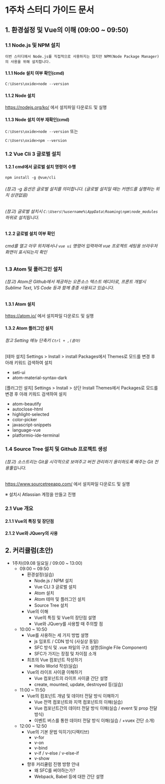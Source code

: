 1주차 스터디 가이드 문서
======================

## 1. 환경설정 및 Vue의 이해 (09:00 ~ 09:50)
### 1.1 Node.js 및 NPM 설치
```이번 스터디에서 Node.js를 직접적으로 사용하지는 않지만 NPM(Node Package Manager)의 사용을 위해 설치합니다.```
#### 1.1.1 Node 설치 여부 확인(cmd)
```C:\Users\oxide>node --version```
     
#### 1.1.2 Node 설치
https://nodejs.org/ko/ 에서 설치파일 다운로드 및 실행

#### 1.1.3 Node 설치 여부 재확인(cmd)
```C:\Users\oxide>node --version``` 또는

```C:\Users\oxide>npm --version```


### 1.2 Vue Cli 3 글로벌 설치

#### 1.2.1 cmd에서 글로벌 설치 명령어 수행
```npm install -g @vue/cli```
###### (참고) -g 옵션은 글로벌 설치를 의미합니다. (글로벌 설치일 때는 커맨드를 실행하는 위치 상관없음)
###### (참고) 글로벌 설치시 `C:\Users\%username%\AppData\Roaming\npm\node_modules` 하위로 설치됩니다. 

#### 1.2.2 글로벌 설치 여부 확인

###### cmd를 열고 아무 위치에서나 `vue ui` 명령어 입력하여 vue 프로젝트 세팅용 브라우저 화면이 표시되는지 확인


### 1.3 Atom 및 플러그인 설치
###### (참고) Atom은 Github에서 제공하는 오픈소스 텍스트 에디터로, 프론트 개발시 Sublime Text, VS Code 등과 함께 종종 사용되고 있습니다.

#### 1.3.1 Atom 설치
https://atom.io/ 에서 설치파일 다운로드 및 실행

#### 1.3.2 Atom 플러그인 설치
###### 참고 Setting 메뉴 단축키 `Ctrl + ,(콤마)`

[테마 설치] 
Settings > Install > install Packages에서 Themes로 모드를 변경 후 아래 키워드 검색하여 설치
  * seti-ui
  * atom-material-syntax-dark
  
[플러그인 설치] 
Settings > Install > 상단 Install Themes에서 Packages로 모드를 변경 후 아래 키워드 검색하여 설치
  * atom-beautify
  * autoclose-html
  * highlight-selected
  * color-picker
  * javascript-snippets
  * language-vue
  * platformio-ide-terminal
  
### 1.4 Source Tree 설치 및 Github 프로젝트 생성
###### (참고) 소스트리는 Git을 시각적으로 보여주고 버전 관리하기 용이하도록 해주는 Git 전용툴입니다.

https://www.sourcetreeapp.com/ 에서 설치파일 다운로드 및 실행

※ 설치시 Atlassian 계정을 만들고 진행

### 2.1 Vue 개요
#### 2.1.1 Vue의 특징 및 장단점
#### 2.1.2 Vue와 JQuery의 사용

## 2. 커리큘럼(초안)
  * 1주차(09.08 일요일 / 09:00 ~ 13:00)
     - 09:00 ~ 09:50
        - 환경설정(실습)
            * Node.js / NPM 설치
            * Vue CLI 3 글로벌 설치
            * Atom 설치
            * Atom 테마 및 플러그인 설치
            * Source Tree 설치
        - Vue의 이해
            * Vue의 특징 및 Vue의 장단점 설명
            * Vue와 JQuery를 사용할 때 주의할 점
     - 10:00 ~ 10:50
        - Vue를 사용하는 세 가지 방법 설명
            * js 임포트 / CDN 방식 (사실상 동일)
            * SFC 방식 및 .vue 파일의 구조 설명(Single File Component)
            * SFC가 가지는 장점 및 차이점 소개
        - 최초의 Vue 컴포넌트 작성하기
            * Hello World 작성(실습)
        - Vue의 라이프 사이클 이해하기
            * Vue 컴포넌트의 라이프 사이클 간단 설명
            * create, mounted, update, destroyed 등(실습)
     - 11:00 ~ 11:50
        - Vue의 컴포넌트 개념 및 데이터 전달 방식 이해하기
            * Vue 전역 컴포넌트와 지역 컴포넌트의 이해(실습)
            * Vue 컴포넌트간의 데이터 전달 방식 이해(실습 / event 및 prop 전달 방식)
            * 이벤트 버스를 통한 데이터 전달 방식 이해(실습 / +vuex 간단 소개)
     - 12:00 ~ 12:50
        - Vue의 기본 문법 익히기(디렉티브)
            * v-for
            * v-on
            * v-bind
            * v-if / v-else / v-else-if
            * v-show
        - 향후 커리큘럼 진행 방향 안내
            * 왜 SFC를 써야하는가?
            * Webpack, Babel 등에 대한 간단 설명
